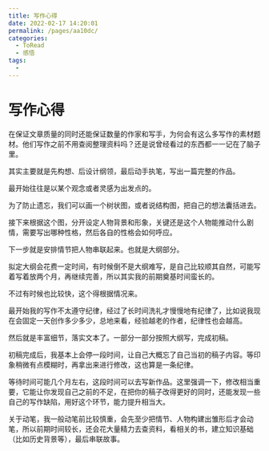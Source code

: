 ```yaml
---
title: 写作心得
date: 2022-02-17 14:20:01
permalink: /pages/aa10dc/
categories:
  - ToRead
  - 感悟
tags:
  - 
---
```

# 写作心得

在保证文章质量的同时还能保证数量的作家和写手，为何会有这么多写作的素材题材。他们写作之前不用查阅整理资料吗？还是说曾经看过的东西都一一记在了脑子里。

其实主要就是先构想、后设计纲领，最后动手执笔，写出一篇完整的作品。

最开始往往是以某个观念或者灵感为出发点的。

为了防止遗忘，我们可以画一个树状图，或者说结构图，把自己的想法囊括进去。

接下来根据这个图，分开设定人物背景和形象，关键还是这个人物能推动什么剧情，需要写出哪种性格，然后各自的性格会如何呼应。

下一步就是安排情节把人物串联起来。也就是大纲部分。

拟定大纲会花费一定时间，有时候倒不是大纲难写，是自己比较顺其自然，可能写着写着放两个月，再继续完善，所以其实我的前期奠基时间蛮长的。

不过有时候也比较快，这个得根据情况来。

最开始我的写作不太遵守纪律，经过了长时间洗礼才慢慢地有纪律了，比如说我现在会固定一天创作多少多少，总地来看，经验越老的作者，纪律性也会越高。

然后就是丰富细节，落实文本了。一部分一部分按照大纲写，完成初稿。

初稿完成后，我基本上会停一段时间，让自己大概忘了自己当初的稿子内容。等印象稍微有点模糊时，再拿出来进行修改，这也算是一条纪律。

等待时间可能几个月左右，这段时间可以去写新作品。这里强调一下，修改相当重要，它能让你发现自己之前的不足，在把你的稿子改得更好的同时，还能发现一些自己的写作缺陷，用好这个环节，能力提升相当大。

关于动笔，我一般动笔前比较慎重，会先至少把情节、人物构建出雏形后才会动笔，所以前期时间较长，还会花大量精力去查资料，看相关的书，建立知识基础（比如历史背景等），最后串联故事。